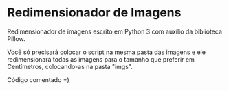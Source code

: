# Redimensionador de Imagens
Redimensionador de imagens escrito em Python 3 com auxílio da biblioteca Pillow.

Você só precisará colocar o script na mesma pasta das imagens e ele redimensionará todas as imagens para o tamanho que preferir em Centímetros, colocando-as na pasta "imgs".

Código comentado =)


